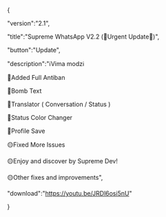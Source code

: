 {

 "version":"2.1",

 "title":"Supreme WhatsApp V2.2 (🚨Urgent Update🚨)",

 "button":"Update",

 "description":"ℹ️Vima modzℹ️

🚨Added Full Antiban

🔴Bomb Text

🔴Translator ( Conversation / Status )

🔴Status Color Changer

🔴Profile Save

🟡Fixed More Issues

🟡Enjoy and discover by Supreme Dev!

🟡Other fixes and improvements",

 "download":"https://youtu.be/JRDl6osi5nU"

}
